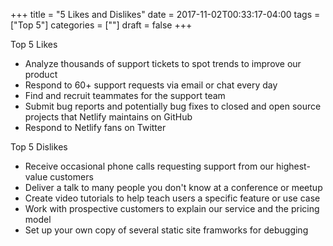 +++
title = "5 Likes and Dislikes"
date = 2017-11-02T00:33:17-04:00
tags = ["Top 5"]
categories = [""]
draft = false
+++

Top 5 Likes

- Analyze thousands of support tickets to spot trends to improve our product
- Respond to 60+ support requests via email or chat every day
- Find and recruit teammates for the support team
- Submit bug reports and potentially bug fixes to closed and open source projects that Netlify maintains on GitHub
- Respond to Netlify fans on Twitter

Top 5 Dislikes

- Receive occasional phone calls requesting support from our highest-value customers
- Deliver a talk to many people you don't know at a conference or meetup
- Create video tutorials to help teach users a specific feature or use case
- Work with prospective customers to explain our service and the pricing model
- Set up your own copy of several static site framworks for debugging